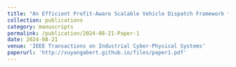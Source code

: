 ```yaml
---
title: "An Efficient Profit-Aware Scalable Vehicle Dispatch Framework for On-Demand Ridesharing"
collection: publications
category: manuscripts
permalink: /publication/2024-08-21-Paper-1
date: 2024-08-21
venue: 'IEEE Transactions on Industrial Cyber-Physical Systems'
paperurl: 'http://xuyangabert.github.io/files/paper1.pdf'
---
```

